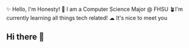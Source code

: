 ✨ Hello, I'm Honesty!
🌱 I am a Computer Science Major @ FHSU
🪴I'm currently learning all things tech related!
☁ It's nice to meet you 
## Hi there 👋

<!--
**Honesty-Beaton/honesty-beaton** is a ✨ _special_ ✨ repository because its `README.md` (this file) appears on your GitHub profile.

Here are some ideas to get you started:

- 🔭 I’m currently working on ...
- 🌱 I’m currently learning ...
- 👯 I’m looking to collaborate on ...
- 🤔 I’m looking for help with ...
- 💬 Ask me about ...
- 📫 How to reach me: ...
- 😄 Pronouns: ...
- ⚡ Fun fact: ...
-->
